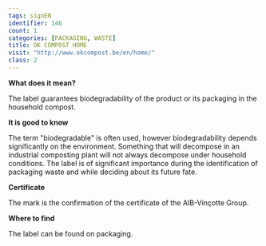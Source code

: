 ```yaml
---
tags: signEN
identifier: 146
count: 1
categories: [PACKAGING, WASTE]
title: OK COMPOST HOME
visit: "http://www.okcompost.be/en/home/"
class: 2
---
```

**What does it mean?**

The label guarantees biodegradability of the product or its packaging in the household compost.

**It is good to know**

The term "biodegradable" is often used, however biodegradability depends significantly on the environment. Something that will decompose in an industrial composting plant will not always decompose under household conditions. The label is of significant importance during the identification of packaging waste and while deciding about its future fate.

**Certificate**

The mark is the confirmation of the certificate of the AIB-Vinçotte Group.

**Where to find**

The label can be found on packaging.